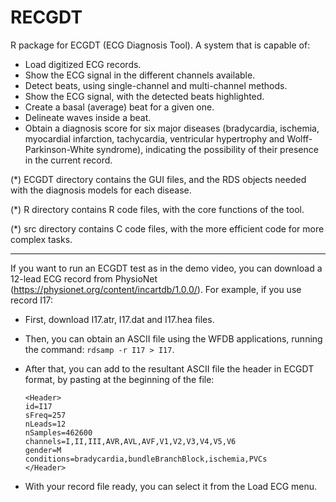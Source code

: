 # RECGDT
R package for ECGDT (ECG Diagnosis Tool). A system that is capable of:
  - Load digitized ECG records.
  - Show the ECG signal in the different channels available.
  - Detect beats, using single-channel and multi-channel methods.
  - Show the ECG signal, with the detected beats highlighted.
  - Create a basal (average) beat for a given one.
  - Delineate waves inside a beat.
  - Obtain a diagnosis score for six major diseases (bradycardia, ischemia, myocardial infarction, tachycardia, ventricular hypertrophy and Wolff-Parkinson-White syndrome), indicating the possibility of their presence in the current record.
 
(*) ECGDT directory contains the GUI files, and the RDS objects needed with the diagnosis models for each disease.

(*) R directory contains R code files, with the core functions of the tool.

(*) src directory contains C code files, with the more efficient code for more complex tasks.

---------------------------------------------------------------------------------------------------------------------------------

If you want to run an ECGDT test as in the demo video, you can download a 12-lead ECG record from PhysioNet (https://physionet.org/content/incartdb/1.0.0/). For example, if you use record I17:

- First, download I17.atr, I17.dat and I17.hea files.
- Then, you can obtain an ASCII file using the WFDB applications, running the command: `rdsamp -r I17 > I17`.
- After that, you can add to the resultant ASCII file the header in ECGDT format, by pasting at the beginning of the file:

    `<Header>`</br>
        `id=I17`</br>
        `sFreq=257`</br>
        `nLeads=12`</br>
        `nSamples=462600`</br>
        `channels=I,II,III,AVR,AVL,AVF,V1,V2,V3,V4,V5,V6`</br>
        `gender=M`</br>
        `conditions=bradycardia,bundleBranchBlock,ischemia,PVCs`</br>
    `</Header>`</br>
    
- With your record file ready, you can select it from the Load ECG menu.

